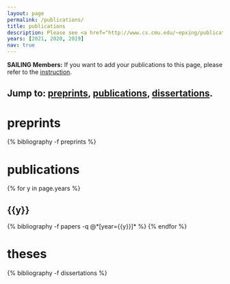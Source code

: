 ```yaml
---
layout: page
permalink: /publications/
title: publications
description: Please see <a href="http://www.cs.cmu.edu/~epxing/publications-2021.html"><u>here</u></a> for publications before 2019.
years: [2021, 2020, 2019]
nav: true
---
```


<b>SAILING Members:</b> If you want to add your publications to this page, please refer to the <a href="https://github.com/sailing-lab/sailing-lab.github.io/blob/main/docs/publications.md">instruction</a>.

<div class="publications">
<h2>Jump to: <a href="#preprints">preprints</a>, <a href="#publications">publications</a>, <a href="#dissertations">dissertations</a>.</h2>

<h1 class="year" id="preprints">preprints</h1>
{% bibliography -f preprints %}

<h1 id="publications">publications</h1>
{% for y in page.years %}
  <h2 class="year">{{y}}</h2>
  {% bibliography -f papers -q @*[year={{y}}]* %}
{% endfor %}

<h1 class="year" id="dissertations">theses</h1>
{% bibliography -f dissertations %}

</div>
